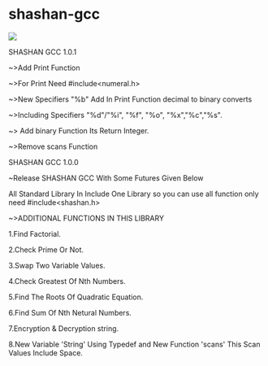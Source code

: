 # shashan-gcc
<img src="https://t.bkit.co/w_64ded2fd01f21.gif" />

SHASHAN GCC 1.0.1

~>Add Print Function

~>For Print Need #include<numeral.h>

~>New Specifiers "%b" Add In Print Function decimal to binary converts

~>Including Specifiers "%d"/"%i", "%f", "%o", "%x","%c","%s".

~> Add binary Function Its Return Integer.

~>Remove scans Function

SHASHAN GCC 1.0.0

~Release SHASHAN GCC With Some Futures Given Below

All Standard Library In Include One Library so you can use all function only need #include<shashan.h>

~>ADDITIONAL FUNCTIONS IN THIS LIBRARY

1.Find Factorial.

2.Check Prime Or Not.

3.Swap Two Variable Values.

4.Check Greatest Of Nth Numbers.

5.Find The Roots Of Quadratic Equation.

6.Find Sum Of Nth Netural Numbers.

7.Encryption & Decryption string.

8.New Variable 'String' Using Typedef and New Function 'scans' This Scan Values Include Space.
